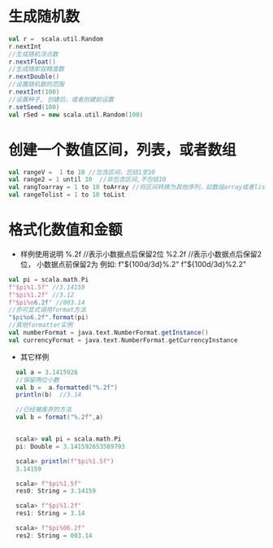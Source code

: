 # 生成随机数
  ```scala
  val r =  scala.util.Random
  r.nextInt
  //生成随机浮点数
  r.nextFloat()
  //生成随即双精度数
  r.nextDouble()
  //设置随机数的范围
  r.nextInt(100)
  //设置种子, 创建后，或者创建前设置
  r.setSeed(100)
  val rSed = new scala.util.Random(100)
  
  ```
  
# 创建一个数值区间，列表，或者数组
  ```scala
  val rangeV =  1 to 10 //包含区间，包括1至10
  val range2 = 1 until 10  //非包含区间,不包括10
  val rangToarray = 1 to 10 toArray //将区间转换为其他序列，如数组array或者list
  val rangeTolist = 1 to 10 toList
  ```
  
# 格式化数值和金额
  - 样例使用说明
  %.2f  //表示小数据点后保留2位
  %2.2f  //表示小数据点后保留2位， 小数据点前保留2为
  例如:
  f"${100d/3d}%.2"
  f"${100d/3d}%2.2"

  ```scala
  val pi = scala.math.Pi
  f"$pi%1.5f" //3.14159
  f"$pi%1.2f" //3.12
  f"$pi%o6.2f" //003.14
  //亦可显式调用format方法
  "$pi%o6.2f".format(pi)
  //其他formatter实例
  val numberFormat = java.text.NumberFormat.getInstance()
  val currencyFormat = java.text.NumberFormat.getCurrencyInstance
  ```
  - 其它样例
```scala
  val a = 3.1415926
  //保留两位小数
  val b =  a.formatted("%.2f")
  println(b)  //3.14

  //已经被废弃的方法
  val b = format("%.2f",a)


  scala> val pi = scala.math.Pi
  pi: Double = 3.141592653589793

  scala> println(f"$pi%1.5f")
  3.14159

  scala> f"$pi%1.5f"
  res0: String = 3.14159

  scala> f"$pi%1.2f"
  res1: String = 3.14

  scala> f"$pi%06.2f"
  res2: String = 003.14
```